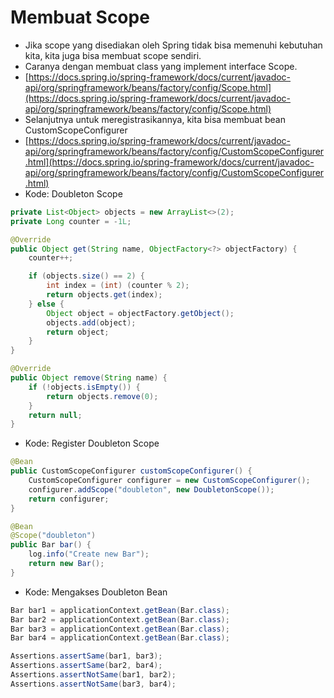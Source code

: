 # Membuat Scope
- Jika scope yang disediakan oleh Spring tidak bisa memenuhi kebutuhan kita, kita juga bisa membuat scope sendiri.
- Caranya dengan membuat class yang implement interface Scope.
- [https://docs.spring.io/spring-framework/docs/current/javadoc-api/org/springframework/beans/factory/config/Scope.html](https://docs.spring.io/spring-framework/docs/current/javadoc-api/org/springframework/beans/factory/config/Scope.html)
- Selanjutnya untuk meregistrasikannya, kita bisa membuat bean CustomScopeConfigurer
- [https://docs.spring.io/spring-framework/docs/current/javadoc-api/org/springframework/beans/factory/config/CustomScopeConfigurer.html](https://docs.spring.io/spring-framework/docs/current/javadoc-api/org/springframework/beans/factory/config/CustomScopeConfigurer.html)
- Kode: Doubleton Scope
```java
private List<Object> objects = new ArrayList<>(2);
private Long counter = -1L;

@Override
public Object get(String name, ObjectFactory<?> objectFactory) {
    counter++;

    if (objects.size() == 2) {
        int index = (int) (counter % 2);
        return objects.get(index);
    } else {
        Object object = objectFactory.getObject();
        objects.add(object);
        return object;
    }
}

@Override
public Object remove(String name) {
    if (!objects.isEmpty()) {
        return objects.remove(0);
    }
    return null;
}
```
- Kode: Register Doubleton Scope
```java
@Bean
public CustomScopeConfigurer customScopeConfigurer() {
    CustomScopeConfigurer configurer = new CustomScopeConfigurer();
    configurer.addScope("doubleton", new DoubletonScope());
    return configurer;
}

@Bean
@Scope("doubleton")
public Bar bar() {
    log.info("Create new Bar");
    return new Bar();
}
```
- Kode: Mengakses Doubleton Bean
```java
Bar bar1 = applicationContext.getBean(Bar.class);
Bar bar2 = applicationContext.getBean(Bar.class);
Bar bar3 = applicationContext.getBean(Bar.class);
Bar bar4 = applicationContext.getBean(Bar.class);

Assertions.assertSame(bar1, bar3);
Assertions.assertSame(bar2, bar4);
Assertions.assertNotSame(bar1, bar2);
Assertions.assertNotSame(bar3, bar4);
```